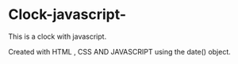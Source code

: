 # Clock-javascript-
This is a clock with javascript.

Created with HTML , CSS AND JAVASCRIPT using the date() object.
